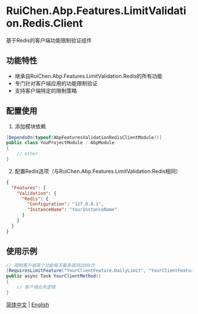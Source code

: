 # RuiChen.Abp.Features.LimitValidation.Redis.Client

基于Redis的客户端功能限制验证组件

## 功能特性

* 继承自RuiChen.Abp.Features.LimitValidation.Redis的所有功能
* 专门针对客户端应用的功能限制验证
* 支持客户端特定的限制策略

## 配置使用

1. 添加模块依赖

```csharp
[DependsOn(typeof(AbpFeaturesValidationRedisClientModule))]
public class YouProjectModule : AbpModule
{
    // other
}
```

2. 配置Redis选项（与RuiChen.Abp.Features.LimitValidation.Redis相同）

```json
{
  "Features": {
    "Validation": {
      "Redis": {
        "Configuration": "127.0.0.1",
        "InstanceName": "YourInstanceName"
      }
    }
  }
}
```

## 使用示例

```csharp
// 限制客户端某个功能每天最多调用1000次
[RequiresLimitFeature("YourClientFeature.DailyLimit", "YourClientFeature.Interval", LimitPolicy.Days)]
public async Task YourClientMethod()
{
    // 客户端业务逻辑
}
```

[简体中文](./README.md) | [English](./README.EN.md)
